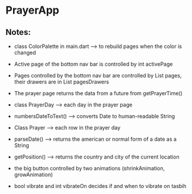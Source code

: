 # PrayerApp

## Notes:

- class ColorPalette in main.dart --> to rebuild pages when the color is changed

- Active page of the bottom nav bar is controlled by int activePage

- Pages controlled by the bottom nav bar are controlled by List pages, their drawers are in List pagesDrawers

- The prayer page returns the data from a future from getPrayerTime()

- class PrayerDay --> each day in the prayer page

- numbersDateToText() --> converts Date to human-readable String

- Class Prayer --> each row in the prayer day

- parseDate() --> returns the american or normal form of a date as a String

- getPosition() --> returns the country and city of the current location

- the big button controlled by two animations (shrinkAnimation, growAnimation)

- bool vibrate and int vibrateOn decides if and when to vibrate on tasbih
